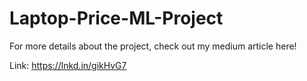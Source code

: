 # Laptop-Price-ML-Project

For more details about the project, check out my medium article here!

Link: https://lnkd.in/gikHvG7
